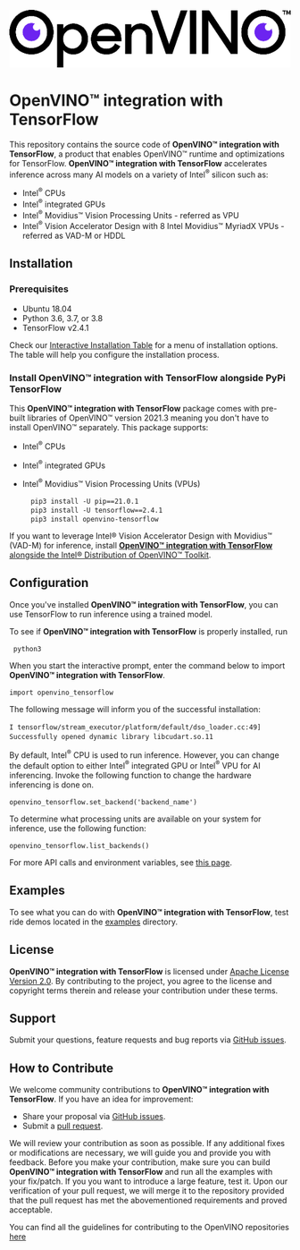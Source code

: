 <p align="center">
  <img src="images/openvino.png">
</p>

# **OpenVINO™ integration with TensorFlow**

This repository contains the source code of **OpenVINO™ integration with TensorFlow**, a product that enables OpenVINO™ runtime and optimizations for TensorFlow. **OpenVINO™ integration with TensorFlow** accelerates inference across many AI models on a variety of Intel<sup>®</sup> silicon such as:
- Intel<sup>®</sup> CPUs 
- Intel<sup>®</sup> integrated GPUs
- Intel<sup>®</sup> Movidius™ Vision Processing Units - referred as VPU 
- Intel<sup>®</sup> Vision Accelerator Design with 8 Intel Movidius™ MyriadX VPUs - referred as VAD-M or HDDL
  
## Installation
### Prerequisites

- Ubuntu 18.04
- Python 3.6, 3.7, or 3.8
- TensorFlow v2.4.1

Check our [Interactive Installation Table](https://openvinotoolkit.github.io/openvino_tensorflow/) for a menu of installation options. The table will help you configure the installation process.

### Install **OpenVINO™ integration with TensorFlow** alongside PyPi TensorFlow

This **OpenVINO™ integration with TensorFlow** package comes with pre-built libraries of OpenVINO™ version 2021.3 meaning you don't have to install OpenVINO™ separately. This package supports: 
- Intel<sup>®</sup> CPUs
- Intel<sup>®</sup> integrated GPUs
- Intel<sup>®</sup> Movidius™ Vision Processing Units (VPUs)


        pip3 install -U pip==21.0.1
        pip3 install -U tensorflow==2.4.1
        pip3 install openvino-tensorflow


If you want to leverage Intel® Vision Accelerator Design with Movidius™ (VAD-M) for inference, install [**OpenVINO™ integration with TensorFlow** alongside the Intel® Distribution of OpenVINO™ Toolkit](docs/BUILD.md). 


## Configuration 

Once you've installed **OpenVINO™ integration with TensorFlow**, you can use TensorFlow to run inference using a trained model.

To see if **OpenVINO™ integration with TensorFlow** is properly installed, run 

     python3

When you start the interactive prompt, enter the command below to import **OpenVINO™ integration with TensorFlow**.

    import openvino_tensorflow

The following message will inform you of the successful installation: 

```I tensorflow/stream_executor/platform/default/dso_loader.cc:49] Successfully opened dynamic library libcudart.so.11```    

By default, Intel<sup>®</sup> CPU is used to run inference. However, you can change the default option to either Intel<sup>®</sup> integrated GPU or Intel<sup>®</sup> VPU for AI inferencing. Invoke the following function to change the hardware inferencing is done on.  

    openvino_tensorflow.set_backend('backend_name')

To determine what processing units are available on your system for inference, use the following function:

    openvino_tensorflow.list_backends()
For more API calls and environment variables, see [this page](https://github.com/openvinotoolkit/openvino_tensorflow/blob/master/docs/USAGE.md).

## Examples

To see what you can do with **OpenVINO™ integration with TensorFlow**, test ride demos located in the [examples](https://github.com/openvinotoolkit/openvino_tensorflow/tree/master/examples) directory.

## License
**OpenVINO™ integration with TensorFlow** is licensed under [Apache License Version 2.0](LICENSE).
By contributing to the project, you agree to the license and copyright terms therein
and release your contribution under these terms.  

## Support

Submit your questions, feature requests and bug reports via [GitHub issues](https://github.com/openvinotoolkit/openvino_tensorflow/issues).

## How to Contribute

We welcome community contributions to **OpenVINO™ integration with TensorFlow**. If you have an idea for improvement:

* Share your proposal via [GitHub issues](https://github.com/openvinotoolkit/openvino_tensorflow/issues).
* Submit a [pull request](https://github.com/openvinotoolkit/openvino_tensorflow/pulls).

We will review your contribution as soon as possible. If any additional fixes or modifications are necessary, we will guide you and provide you with feedback. Before you make your contribution, make sure you can build **OpenVINO™ integration with TensorFlow** and run all the examples with your fix/patch. If you you want to introduce a large feature, test it. Upon our verification of your pull request, we will merge it to the repository provided that the pull request has met the abovementioned requirements and proved acceptable.  

You can find all the guidelines for contributing to the OpenVINO repositories [here](https://github.com/openvinotoolkit/openvino/wiki/Contribute)
